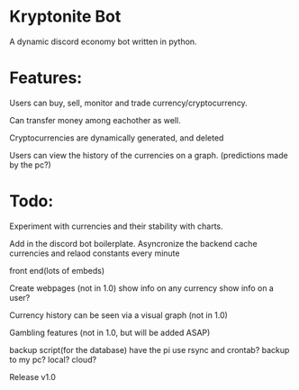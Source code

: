 # Kryptonite Bot

 A dynamic discord economy bot written in python.

# Features:

 Users can buy, sell, monitor and trade currency/cryptocurrency.

Can transfer money among eachother as well.

Cryptocurrencies are dynamically generated, and deleted

Users can view the history of the currencies on a graph. (predictions made by the pc?)


# Todo:
 
Experiment with currencies and their stability with charts.

Add in the discord bot boilerplate.
    Asyncronize the backend
    cache currencies and relaod constants every minute

front end(lots of embeds)

Create webpages (not in 1.0)
    show info on any currency
    show info on a user?
    
Currency history can be seen via a visual graph (not in 1.0)

Gambling features (not in 1.0, but will be added ASAP)

backup script(for the database)
    have the pi use rsync and crontab?
        backup to my pc? local? cloud?

Release v1.0
